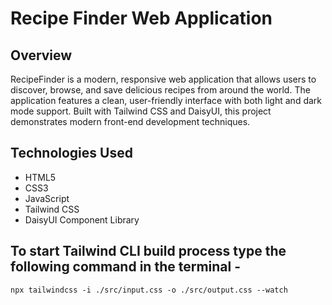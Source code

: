 # Recipe Finder Web Application
## Overview
RecipeFinder is a modern, responsive web application that allows users to discover, browse, and save delicious recipes from around the world. The application features a clean, user-friendly interface with both light and dark mode support. Built with Tailwind CSS and DaisyUI, this project demonstrates modern front-end development techniques.
## Technologies Used 
- HTML5
- CSS3
- JavaScript
- Tailwind CSS
- DaisyUI Component Library
## To start Tailwind CLI build process type the following command in the terminal - 
```
npx tailwindcss -i ./src/input.css -o ./src/output.css --watch
```  